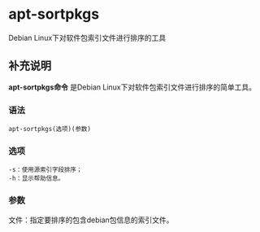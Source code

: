 apt-sortpkgs
===

Debian Linux下对软件包索引文件进行排序的工具

## 补充说明

**apt-sortpkgs命令** 是Debian Linux下对软件包索引文件进行排序的简单工具。

### 语法  

```
apt-sortpkgs(选项)(参数)
```

### 选项  

```
-s：使用源索引字段排序；
-h：显示帮助信息。
```

### 参数  

文件：指定要排序的包含debian包信息的索引文件。


<!-- Linux命令行搜索引擎：https://jaywcjlove.github.io/linux-command/ -->